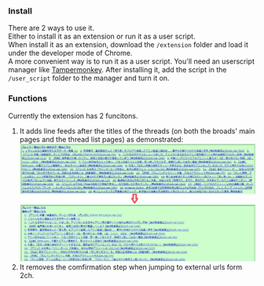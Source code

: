 ### Install
There are 2 ways to use it.<br>
Either to install it as an extension or run it as a user script.<br>
When install it as an extension, download the `/extension` folder and load it under the developer mode of Chrome.<br>
A more convenient way is to run it as a user script. You'll need an userscript manager like [Tampermonkey](https://chrome.google.com/webstore/detail/tampermonkey/dhdgffkkebhmkfjojejmpbldmpobfkfo?hl=en). After installing it, add the script in the `/user_script` folder to the manager and turn it on.

### Functions
Currently the extension has 2 funcitons.<br>
1. It adds line feeds after the titles of the threads (on both the broads' main pages and the thread list pages) as demonstrated:<br>
![demoPic01](/demoPic01.jpg)<br>
2. It removes the comfirmation step when jumping to external urls form 2ch.<br>
